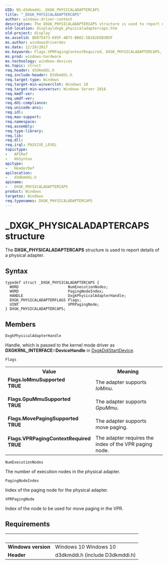 ```yaml
---
UID: NS:d3dkmddi._DXGK_PHYSICALADAPTERCAPS
title: "_DXGK_PHYSICALADAPTERCAPS"
author: windows-driver-content
description: The DXGK_PHYSICALADAPTERCAPS structure is used to report details of a physical adapter.
old-location: display\dxgk_physicaladaptercaps.htm
old-project: display
ms.assetid: 8D075473-605F-4B75-BB02-5B182EEB3B5F
ms.author: windowsdriverdev
ms.date: 12/29/2017
ms.keywords: Flags.VPRPagingContextRequired, DXGK_PHYSICALADAPTERCAPS, d3dkmddi/DXGK_PHYSICALADAPTERCAPS, _DXGK_PHYSICALADAPTERCAPS, display.dxgk_physicaladaptercaps, Flags.IoMmuSupported, DXGK_PHYSICALADAPTERCAPS structure [Display Devices], Flags.GpuMmuSupported, Flags.MovePagingSupported
ms.prod: windows-hardware
ms.technology: windows-devices
ms.topic: struct
req.header: d3dkmddi.h
req.include-header: D3dkmddi.h
req.target-type: Windows
req.target-min-winverclnt: Windows 10
req.target-min-winversvr: Windows Server 2016
req.kmdf-ver: 
req.umdf-ver: 
req.ddi-compliance: 
req.unicode-ansi: 
req.idl: 
req.max-support: 
req.namespace: 
req.assembly: 
req.type-library: 
req.lib: 
req.dll: 
req.irql: PASSIVE_LEVEL
topictype:
-	APIRef
-	kbSyntax
apitype:
-	HeaderDef
apilocation:
-	d3dkmddi.h
apiname:
-	DXGK_PHYSICALADAPTERCAPS
product: Windows
targetos: Windows
req.typenames: DXGK_PHYSICALADAPTERCAPS
---
```


# _DXGK_PHYSICALADAPTERCAPS structure
The <b>DXGK_PHYSICALADAPTERCAPS</b> structure is used to report details of a physical adapter.

## Syntax
````
typedef struct _DXGK_PHYSICALADAPTERCAPS {
  WORD                      NumExecutionNodes;
  WORD                      PagingNodeIndex;
  HANDLE                    DxgkPhysicalAdapterHandle;
  DXGK_PHYSICALADAPTERFLAGS Flags;
  UINT                      VPRPagingNode;
} DXGK_PHYSICALADAPTERCAPS;
````

## Members


`DxgkPhysicalAdapterHandle`

Handle, which is passed to the kernel mode driver as <b>DXGKRNL_INTERFACE::DeviceHandle</b> in <a href="..\dispmprt\nc-dispmprt-dxgkddi_start_device.md">DxgkDdiStartDevice</a>.

`Flags`

<table>
<tr>
<th>Value</th>
<th>Meaning</th>
</tr>
<tr>
<td width="40%"><a id="Flags.IoMmuSupported"></a><a id="flags.iommusupported"></a><a id="FLAGS.IOMMUSUPPORTED"></a><dl>
<dt><b>Flags.IoMmuSupported</b></dt>
<dt><b>TRUE</b></dt>
</dl>
</td>
<td width="60%">
The adapter supports <i>IoMmu</i>.

</td>
</tr>
<tr>
<td width="40%"><a id="Flags.GpuMmuSupported"></a><a id="flags.gpummusupported"></a><a id="FLAGS.GPUMMUSUPPORTED"></a><dl>
<dt><b>Flags.GpuMmuSupported</b></dt>
<dt><b>TRUE</b></dt>
</dl>
</td>
<td width="60%">
The adapter supports <i>GpuMmu</i>.

</td>
</tr>
<tr>
<td width="40%"><a id="Flags.MovePagingSupported"></a><a id="flags.movepagingsupported"></a><a id="FLAGS.MOVEPAGINGSUPPORTED"></a><dl>
<dt><b>Flags.MovePagingSupported</b></dt>
<dt><b>TRUE</b></dt>
</dl>
</td>
<td width="60%">
The adapter supports move paging.

</td>
</tr>
<tr>
<td width="40%"><a id="Flags.VPRPagingContextRequired"></a><a id="flags.vprpagingcontextrequired"></a><a id="FLAGS.VPRPAGINGCONTEXTREQUIRED"></a><dl>
<dt><b>Flags.VPRPagingContextRequired</b></dt>
<dt><b>TRUE</b></dt>
</dl>
</td>
<td width="60%">
The adapter requires the index of the VPR paging node.

</td>
</tr>
</table>

`NumExecutionNodes`

The number of execution nodes in the physical adapter.

`PagingNodeIndex`

Index of the paging node for the physical adapter.

`VPRPagingNode`

Index of the node to be used for move paging in  the VPR.


## Requirements
| &nbsp; | &nbsp; |
| ---- |:---- |
| **Windows version** | Windows 10 Windows 10 |
| **Header** | d3dkmddi.h (include D3dkmddi.h) |